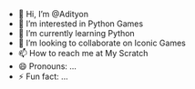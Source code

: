 - 👋 Hi, I’m @Adityon
- 👀 I’m interested in Python Games
- 🌱 I’m currently learning Python
- 💞️ I’m looking to collaborate on Iconic Games 
- 📫 How to reach me at My Scratch 
- 😄 Pronouns: ...
- ⚡ Fun fact: ...

<!---
Adityon/Adityon is a ✨ special ✨ repository because its `README.md` (this file) appears on your GitHub profile.
You can click the Preview link to take a look at your changes.
--->
